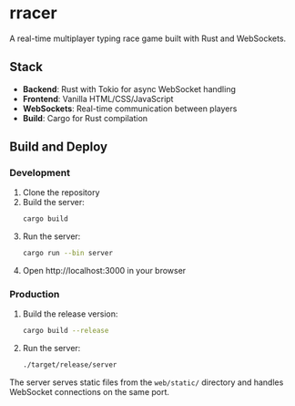 # rracer

A real-time multiplayer typing race game built with Rust and WebSockets.

## Stack

- **Backend**: Rust with Tokio for async WebSocket handling
- **Frontend**: Vanilla HTML/CSS/JavaScript
- **WebSockets**: Real-time communication between players
- **Build**: Cargo for Rust compilation

## Build and Deploy

### Development

1. Clone the repository
2. Build the server:
   ```bash
   cargo build
   ```
3. Run the server:
   ```bash
   cargo run --bin server
   ```
4. Open http://localhost:3000 in your browser

### Production

1. Build the release version:
   ```bash
   cargo build --release
   ```
2. Run the server:
   ```bash
   ./target/release/server
   ```

The server serves static files from the `web/static/` directory and handles WebSocket connections on the same port.